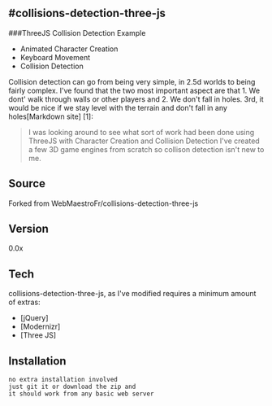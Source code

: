 #collisions-detection-three-js
---

###ThreeJS Collision Detection Example

  - Animated Character Creation
  - Keyboard Movement
  - Collision Detection

Collision detection can go from being very simple, in 2.5d worlds to being fairly complex.  I've found that
the two most important aspect are that 1. We dont' walk through walls or other players and 2. We don't fall in
holes.  3rd, it would be nice if we stay level with the terrain and don't fall in any holes[Markdown site] [1]:

> I was looking around to see what sort
> of work had been done using ThreeJS
> with Character Creation and Collision Detection
> I've created a few 3D game engines from scratch
> so collison detection isn't new to me.


Source
----

Forked from WebMaestroFr/collisions-detection-three-js  

Version
----

0.0x

Tech
-----------

collisions-detection-three-js, as I've modified requires a minimum amount of extras:

* [jQuery]
* [Modernizr]
* [Three JS]


Installation
--------------

```
no extra installation involved
just git it or download the zip and
it should work from any basic web server
```

